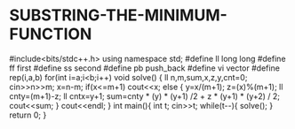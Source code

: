 # SUBSTRING-THE-MINIMUM-FUNCTION

#include<bits/stdc++.h>
using namespace std;
#define ll long long
#define ff first
#define ss second
#define pb push_back
#define vi vector<int>
#define rep(i,a,b) for(int i=a;i<b;i++)
void solve()
{
    ll n,m,sum,x,z,y,cnt=0;
    cin>>n>>m;
    x=n-m;
    if(x<=m+1)
    cout<<x;
    else
    {
        y=x/(m+1);
        z=(x)%(m+1);
        ll cnty=(m+1)-z;
        ll cntx=y+1;
        sum=cnty * (y) * (y+1) /2 + z * (y+1) * (y+2) / 2;
        cout<<sum; 
    }
    cout<<endl;
}
int main(){
   int t;
   cin>>t;
   while(t--){
       solve();
   }
   return 0;
}
